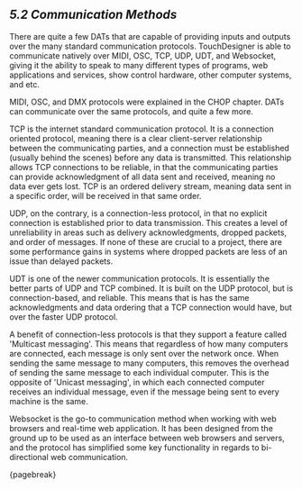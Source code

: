 
## *5.2 Communication Methods*

There are quite a few DATs that are capable of providing inputs and outputs over the many standard communication protocols. TouchDesigner is able to communicate natively over MIDI, OSC, TCP, UDP, UDT, and Websocket, giving it the ability to speak to many different types of programs, web applications and services, show control hardware, other computer systems, and etc.

MIDI, OSC, and DMX protocols were explained in the CHOP chapter. DATs can communicate over the same protocols, and quite a few more.

TCP is the internet standard communication protocol. It is a connection oriented protocol, meaning there is a clear client-server relationship between the communicating parties, and a connection must be established (usually behind the scenes) before any data is transmitted. This relationship allows TCP connections to be reliable, in that the communicating parties can provide acknowledgment of all data sent and received, meaning no data ever gets lost. TCP is an ordered delivery stream, meaning data sent in a specific order, will be received in that same order.

UDP, on the contrary, is a connection-less protocol, in that no explicit connection is established prior to data transmission. This creates a level of unreliability in areas such as delivery acknowledgments, dropped packets, and order of messages. If none of these are crucial to a project, there are some performance gains in systems where dropped packets are less of an issue than delayed packets. 

UDT is one of the newer communication protocols. It is essentially the better parts of UDP and TCP combined. It is built on the UDP protocol, but is connection-based, and reliable. This means that is has the same acknowledgments and data ordering that a TCP connection would have, but over the faster UDP protocol.

A benefit of connection-less protocols is that they support a feature called 'Multicast messaging'. This means that regardless of how many computers are connected, each message is only sent over the network once. When sending the same message to many computers, this removes the overhead of sending the same message to each individual computer. This is the opposite of 'Unicast messaging', in which each connected computer receives an individual message, even if the message being sent to every machine is the same.

Websocket is the go-to communication method when working with web browsers and real-time web application. It has been designed from the ground up to be used as an interface between web browsers and servers, and the protocol has simplified some key functionality in regards to bi-directional web communication. 

{pagebreak}